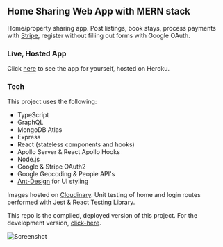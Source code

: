 ## Home Sharing Web App with MERN stack

Home/property sharing app. Post listings, book stays, process payments with [Stripe], register without filling out forms with Google OAuth.

### Live, Hosted App

Click [here] to see the app for yourself, hosted on Heroku.

### Tech

This project uses the following:

- TypeScript
- GraphQL
- MongoDB Atlas
- Express
- React (stateless components and hooks)
- Apollo Server & React Apollo Hooks
- Node.js
- Google & Stripe OAuth2
- Google Geocoding & People API's
- [Ant-Design] for UI styling

Images hosted on [Cloudinary].
Unit testing of home and login routes performed with Jest & React Testing Library.

This repo is the compiled, deployed version of this project. For the development version, [click-here].

![Screenshot](https://i.imgur.com/FHNDfjR.png)

[stripe]: https://stripe.com/
[here]: https://mern-home-sharing-app.herokuapp.com/
[cloudinary]: https://cloudinary.com/
[ant-design]: https://ant.design/
[click-here]: https://github.com/zamurrell/MERN-Web-App
